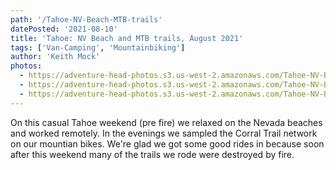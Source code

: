```yaml
---
path: '/Tahoe-NV-Beach-MTB-trails'
datePosted: '2021-08-10'
title: 'Tahoe: NV Beach and MTB trails, August 2021'
tags: ['Van-Camping', 'Mountainbiking']
author: 'Keith Mock'
photos:
  - https://adventure-head-photos.s3.us-west-2.amazonaws.com/Tahoe-NV-Beach-MTB-trails/IMG_2614.jpeg
  - https://adventure-head-photos.s3.us-west-2.amazonaws.com/Tahoe-NV-Beach-MTB-trails/IMG_2619.jpeg
  - https://adventure-head-photos.s3.us-west-2.amazonaws.com/Tahoe-NV-Beach-MTB-trails/IMG_2630.jpeg
---
```


On this casual Tahoe weekend (pre fire) we relaxed on the Nevada beaches and worked remotely. In the evenings we sampled the Corral Trail network on our mountian bikes. We're glad we got some good rides in because soon after this weekend many of the trails we rode were destroyed by fire.
